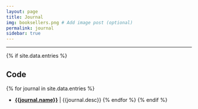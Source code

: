 ```yaml
---
layout: page
title: Journal
img: booksellers.png # Add image post (optional)
permalink: journal
sidebar: true
---
```


---

{% if site.data.entries %}
## Code
{% for journal in site.data.entries %}
* [**{{journal.name}}**]({{site.url}}/{{site.baseurl}}/{{journal.location}})
  \| {{journal.desc}}
{% endfor %}
{% endif %}
